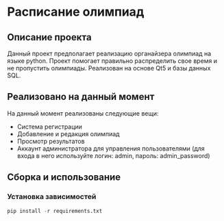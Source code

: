 # Расписание олимпиад
## Описание проекта
Данный проект предполагает реализацию органайзера олимпиад на языке python. Проект помогает правильно распределить свое время и не пропустить олимпиады. Реализован на основе Qt5 и базы данных SQL.

## Реализовано на данный момент
На данный момент реализованы следующие вещи:
- Система регистрации
- Добавление и редакция олимпиад
- Просмотр результатов
- Аккаунт администратора для управления пользователями (для входа в него используйте логин: admin, пароль: admin_password)

## Сборка и использование
### Установка зависимостей
```python
pip install -r requirements.txt
```

